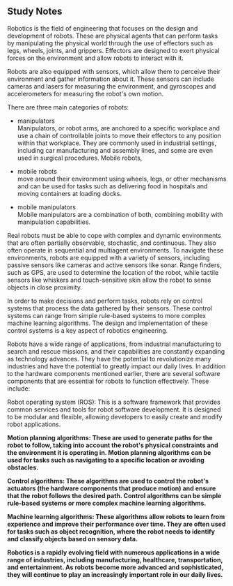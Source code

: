 
## Study Notes
Robotics is the field of engineering that focuses on the design and development of robots. These are physical agents that can perform tasks by manipulating the physical world through the use of effectors such as legs, wheels, joints, and grippers. Effectors are designed to exert physical forces on the environment and allow robots to interact with it.

Robots are also equipped with sensors, which allow them to perceive their environment and gather information about it. These sensors can include cameras and lasers for measuring the environment, and gyroscopes and accelerometers for measuring the robot's own motion.

There are three main categories of robots: <br>
* manipulators <br>
        Manipulators, or robot arms, are anchored to a specific workplace and use a chain of controllable joints to move their effectors to any position within that           workplace. They are commonly used in industrial settings, including car manufacturing and assembly lines, and some are even used in surgical procedures.               Mobile robots,
*  mobile robots  <br>
          move around their environment using wheels, legs, or other mechanisms and can be used for tasks such as delivering food in hospitals and moving containers             at loading docks.

*  mobile manipulators  <br>
          Mobile manipulators are a combination of both, combining mobility with manipulation capabilities.

Real robots must be able to cope with complex and dynamic environments that are often partially observable, stochastic, and continuous. They also often operate in sequential and multiagent environments. To navigate these environments, robots are equipped with a variety of sensors, including passive sensors like cameras and active sensors like sonar. Range finders, such as GPS, are used to determine the location of the robot, while tactile sensors like whiskers and touch-sensitive skin allow the robot to sense objects in close proximity.

In order to make decisions and perform tasks, robots rely on control systems that process the data gathered by their sensors. These control systems can range from simple rule-based systems to more complex machine learning algorithms. The design and implementation of these control systems is a key aspect of robotics engineering.

Robots have a wide range of applications, from industrial manufacturing to search and rescue missions, and their capabilities are constantly expanding as technology advances. They have the potential to revolutionize many industries and have the potential to greatly impact our daily lives.
In addition to the hardware components mentioned earlier, there are several software components that are essential for robots to function effectively. These include:

Robot operating system (ROS): This is a software framework that provides common services and tools for robot software development. It is designed to be modular and flexible, allowing developers to easily create and modify robot applications.

<b>Motion planning algorithms<b>: These are used to generate paths for the robot to follow, taking into account the robot's physical constraints and the environment it is operating in. Motion planning algorithms can be used for tasks such as navigating to a specific location or avoiding obstacles.

<b> Control algorithms<b>: These algorithms are used to control the robot's actuators (the hardware components that produce motion) and ensure that the robot follows the desired path. Control algorithms can be simple rule-based systems or more complex machine learning algorithms.

Machine learning algorithms: These algorithms allow robots to learn from experience and improve their performance over time. They are often used for tasks such as object recognition, where the robot needs to identify and classify objects based on sensory data.

Robotics is a rapidly evolving field with numerous applications in a wide range of industries, including manufacturing, healthcare, transportation, and entertainment. As robots become more advanced and sophisticated, they will continue to play an increasingly important role in our daily lives.
